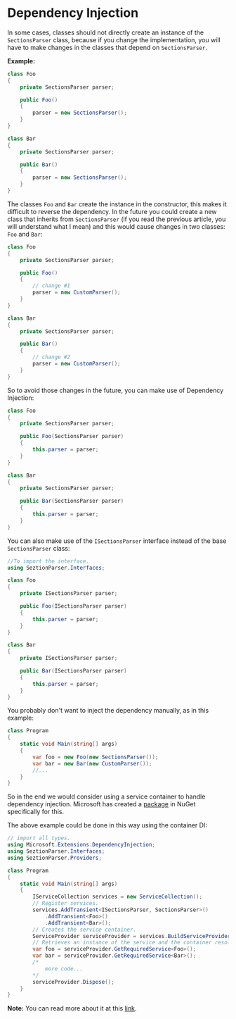 # Dependency Injection

In some cases, classes should not directly create an instance of the `SectionsParser` class, because if you change the implementation, you will have to make changes in the classes that depend on `SectionsParser`.

**Example:**
```cs
class Foo
{
    private SectionsParser parser;

    public Foo()
    {
        parser = new SectionsParser();
    }
}

class Bar
{
    private SectionsParser parser;

    public Bar()
    {
        parser = new SectionsParser();
    }
}
```
The classes `Foo` and `Bar` create the instance in the constructor, this makes it difficult to reverse the dependency. In the future you could create a new class that inherits from `SectionsParser` (if you read the previous article, you will understand what I mean) and this would cause changes in two classes: `Foo` and `Bar`:
```cs
class Foo
{
    private SectionsParser parser;

    public Foo()
    {
        // change #1
        parser = new CustomParser();
    }
}

class Bar
{
    private SectionsParser parser;

    public Bar()
    {
        // change #2
        parser = new CustomParser();
    }
}
```

So to avoid those changes in the future, you can make use of Dependency Injection:
```cs
class Foo
{
    private SectionsParser parser;

    public Foo(SectionsParser parser)
    {
        this.parser = parser;
    }
}

class Bar
{
    private SectionsParser parser;

    public Bar(SectionsParser parser)
    {
        this.parser = parser;
    }
}
```
You can also make use of the `ISectionsParser` interface instead of the base `SectionsParser` class:
```cs
//To import the interface.
using SeztionParser.Interfaces;

class Foo
{
    private ISectionsParser parser;

    public Foo(ISectionsParser parser)
    {
        this.parser = parser;
    }
}

class Bar
{
    private ISectionsParser parser;

    public Bar(ISectionsParser parser)
    {
        this.parser = parser;
    }
}
```
You probably don't want to inject the dependency manually, as in this example:
```cs
class Program
{
    static void Main(string[] args)
    {
        var foo = new Foo(new SectionsParser());
        var bar = new Bar(new CustomParser());
        //...
    }
}
```
So in the end we would consider using a service container to handle dependency injection. Microsoft has created a [package](https://www.nuget.org/packages/Microsoft.Extensions.DependencyInjection) in NuGet specifically for this.

The above example could be done in this way using the container DI:
```cs
// import all types.
using Microsoft.Extensions.DependencyInjection;
using SeztionParser.Interfaces;
using SeztionParser.Providers;

class Program
{
    static void Main(string[] args)
    {
        IServiceCollection services = new ServiceCollection();
        // Register services.
        services.AddTransient<ISectionsParser, SectionsParser>()
            .AddTransient<Foo>()
            .AddTransient<Bar>();
        // Creates the service container.
        ServiceProvider serviceProvider = services.BuildServiceProvider();
        // Retrieves an instance of the service and the container resolves the dependencies.
        var foo = serviceProvider.GetRequiredService<Foo>();
        var bar = serviceProvider.GetRequiredService<Bar>();
        /*
            more code...
        */
        serviceProvider.Dispose();
    }
}
```
**Note:** You can read more about it at this [link](https://docs.microsoft.com/en-us/dotnet/core/extensions/dependency-injection).